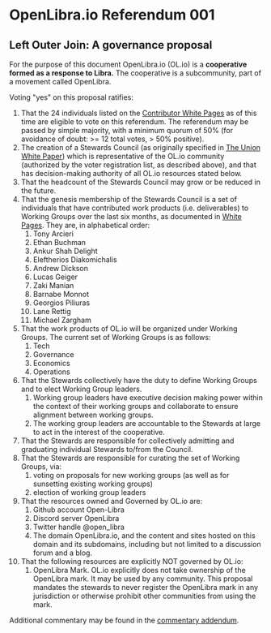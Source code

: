 # OpenLibra.io Referendum 001
## Left Outer Join: A governance proposal

For the purpose of this document OpenLibra.io (OL.io) is a **cooperative formed as a response to Libra.** The cooperative is a subcommunity, part of a movement called OpenLibra.

Voting "yes" on this proposal ratifies:

1. That the 24 individuals listed on the [Contributor White Pages](https://docs.google.com/spreadsheets/d/1bawwp4YByfsNmdCydcxgt-lDxPzTyR_ZJYAYVxOCLK8/edit#gid=0) as of this time are eligible to vote on this referendum. The referendum may be passed by simple majority, with a minimum quorum of 50% (for avoidance of doubt: >= 12 total votes, > 50% positive).
1. The creation of a Stewards Council (as originally specified in [The Union White Paper](https://docs.google.com/document/d/1SW8pWj3WaPmSNO2pSFx_pyLrwSXM_ty4pMmanX7aD4o/edit)) which is representative of the OL.io community (authorized by the voter registration list, as described above), and that has decision-making authority of all OL.io resources stated below.
1. That the headcount of the Stewards Council may grow or be reduced in the future.
1. That the genesis membership of the Stewards Council is a set of individuals that have contributed work products (i.e. deliverables) to Working Groups over the last six months, as documented in [White Pages](https://docs.google.com/spreadsheets/d/1bawwp4YByfsNmdCydcxgt-lDxPzTyR_ZJYAYVxOCLK8/). They are, in alphabetical order:
    1. Tony Arcieri
    1. Ethan Buchman
    1. Ankur Shah Delight
    1. Eleftherios Diakomichalis
    1. Andrew Dickson
    1. Lucas Geiger
    1. Zaki Manian
    1. Barnabe Monnot
    1. Georgios Piliuras
    1. Lane Rettig
    1. Michael Zargham
1. That the work products of OL.io will be organized under Working Groups. The current set of Working Groups is as follows:
    1. Tech
    1. Governance
    1. Economics
    1. Operations
1. That the Stewards collectively have the duty to define Working Groups and to elect Working Group leaders.
    1. Working group leaders have executive decision making power within the context of their working groups and collaborate to ensure alignment between working groups.
    1. The working group leaders are accountable to the Stewards at large to act in the interest of the cooperative.
1. That the Stewards are responsible for collectively admitting and graduating individual Stewards to/from the Council.
1. That the Stewards are responsible for curating the set of Working Groups, via:
    1. voting on proposals for new working groups (as well as for sunsetting existing working groups)
    1. election of working group leaders
1. That the resources owned and Governed by OL.io are:
    1. Github account Open-Libra
    1. Discord server OpenLibra
    1. Twitter handle @open_libra
    1. The domain OpenLibra.io, and the content and sites hosted on this domain and its subdomains, including but not limited to a discussion forum and a blog.
1. That the following resources are explicitly NOT governed by OL.io:
    1. OpenLibra Mark. OL.io explicitly does not take ownership of the OpenLibra mark. It may be used by any community. This proposal  mandates the stewards to never register the OpenLibra mark in any jurisdiction or otherwise prohibit other communities from using the mark.

Additional commentary may be found in the [commentary addendum](ref-001-commentary.md).
